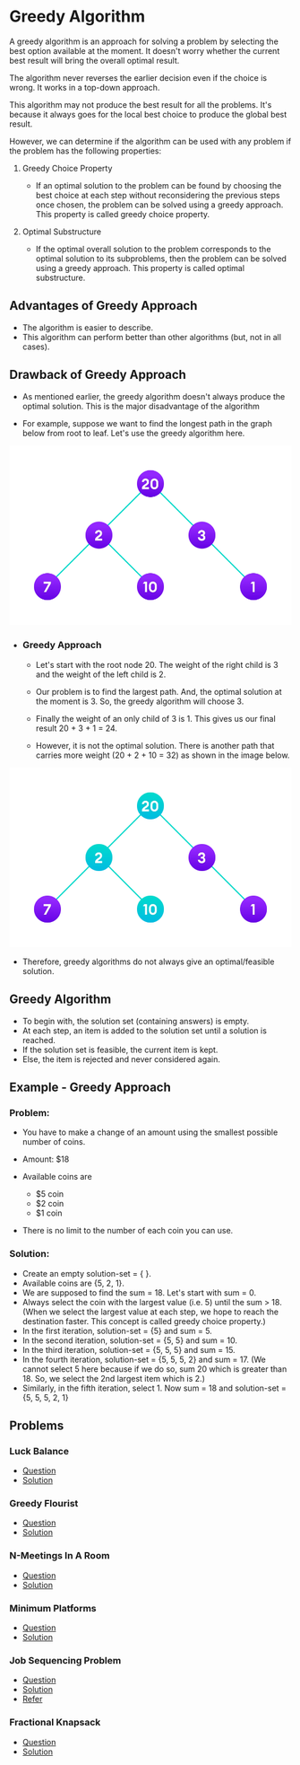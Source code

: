 # Greedy Algorithm

A greedy algorithm is an approach for solving a problem by selecting the best option available at the moment. It doesn't worry whether the current best result will bring the overall optimal result.

The algorithm never reverses the earlier decision even if the choice is wrong. It works in a top-down approach.

This algorithm may not produce the best result for all the problems. It's because it always goes for the local best choice to produce the global best result.

However, we can determine if the algorithm can be used with any problem if the problem has the following properties:

1. Greedy Choice Property

   - If an optimal solution to the problem can be found by choosing the best choice at each step without reconsidering the previous steps once chosen, the problem can be solved using a greedy approach. This property is called greedy choice property.

2. Optimal Substructure

   - If the optimal overall solution to the problem corresponds to the optimal solution to its subproblems, then the problem can be solved using a greedy approach. This property is called optimal substructure.

## Advantages of Greedy Approach

- The algorithm is easier to describe.
- This algorithm can perform better than other algorithms (but, not in all cases).

## Drawback of Greedy Approach

- As mentioned earlier, the greedy algorithm doesn't always produce the optimal solution. This is the major disadvantage of the algorithm

- For example, suppose we want to find the longest path in the graph below from root to leaf. Let's use the greedy algorithm here.

![Apply greedy approach to this tree to find the longest route](/Algorithms/GreedyAlgorithm/Images/greedyApproachGraph.webp)

- ### Greedy Approach

  - Let's start with the root node 20. The weight of the right child is 3 and the weight of the left child is 2.

  - Our problem is to find the largest path. And, the optimal solution at the moment is 3. So, the greedy algorithm will choose 3.

  - Finally the weight of an only child of 3 is 1. This gives us our final result 20 + 3 + 1 = 24.

  - However, it is not the optimal solution. There is another path that carries more weight (20 + 2 + 10 = 32) as shown in the image below.

![Longest Path](/Algorithms/GreedyAlgorithm/Images/greedyApproachGraphLongestPath.webp)

- Therefore, greedy algorithms do not always give an optimal/feasible solution.

## Greedy Algorithm

- To begin with, the solution set (containing answers) is empty.
- At each step, an item is added to the solution set until a solution is reached.
- If the solution set is feasible, the current item is kept.
- Else, the item is rejected and never considered again.

## Example - Greedy Approach

### Problem:

- You have to make a change of an amount using the smallest possible number of coins.
- Amount: $18

- Available coins are

  - $5 coin
  - $2 coin
  - $1 coin

- There is no limit to the number of each coin you can use.

### Solution:

- Create an empty solution-set = { }.
- Available coins are {5, 2, 1}.
- We are supposed to find the sum = 18. Let's start with sum = 0.
- Always select the coin with the largest value (i.e. 5) until the sum > 18. (When we select the largest value at each step, we hope to reach the destination faster. This concept is called greedy choice property.)
- In the first iteration, solution-set = {5} and sum = 5.
- In the second iteration, solution-set = {5, 5} and sum = 10.
- In the third iteration, solution-set = {5, 5, 5} and sum = 15.
- In the fourth iteration, solution-set = {5, 5, 5, 2} and sum = 17. (We cannot select 5 here because if we do so, sum 20 which is greater than 18. So, we select the 2nd largest item which is 2.)
- Similarly, in the fifth iteration, select 1. Now sum = 18 and solution-set = {5, 5, 5, 2, 1}

## Problems

### Luck Balance

- [Question](https://www.hackerrank.com/challenges/luck-balance/problem?isFullScreen=true&h_l=interview&playlist_slugs%5B%5D=interview-preparation-kit&playlist_slugs%5B%5D=greedy-algorithms)
- [Solution](/CompetitiveProgramming/GreedyAlgorithms/LuckBalance/LuckBalance.py)

### Greedy Flourist

- [Question](https://www.hackerrank.com/challenges/greedy-florist/problem?isFullScreen=true&h_l=interview&playlist_slugs%5B%5D=interview-preparation-kit&playlist_slugs%5B%5D=greedy-algorithms)
- [Solution](/CompetitiveProgramming/GreedyAlgorithms/GreedyFlorist/GreedyFlorist.py)

### N-Meetings In A Room

- [Question](https://practice.geeksforgeeks.org/problems/n-meetings-in-one-room-1587115620/1)
- [Solution](/CompetitiveProgramming/GreedyAlgorithms/NMeetingsInARoom/NMeetingInARoom.py)

### Minimum Platforms

- [Question](https://practice.geeksforgeeks.org/problems/minimum-platforms-1587115620/1#)
- [Solution](/CompetitiveProgramming/GreedyAlgorithms/MinimumPlatforms/MinimumPlatforms.py)

### Job Sequencing Problem

- [Question](https://practice.geeksforgeeks.org/problems/job-sequencing-problem-1587115620/1#)
- [Solution](/CompetitiveProgramming/GreedyAlgorithms/JobSequencingProblem/JobSequencingProblem.py)
- [Refer](https://www.geeksforgeeks.org/job-sequencing-problem/)

### Fractional Knapsack

- [Question](https://practice.geeksforgeeks.org/problems/fractional-knapsack-1587115620/1)
- [Solution](/CompetitiveProgramming/GreedyAlgorithms/FractionalKnapsack/FractionalKnapsack.py)

